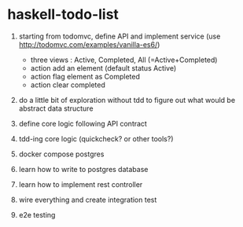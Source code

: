 # haskell-todo-list

1. starting from todomvc, define API and implement service (use http://todomvc.com/examples/vanilla-es6/)
    - three views : Active, Completed, All (=Active+Completed)
    - action add an element (default status Active)
    - action flag element as Completed
    - action clear completed
    
2. do a little bit of exploration without tdd to figure out what would be abstract data structure
3. define core logic following API contract
4. tdd-ing core logic (quickcheck? or other tools?)
5. docker compose postgres
6. learn how to write to postgres database 
7. learn how to implement rest controller
8. wire everything and create integration test
9. e2e testing
